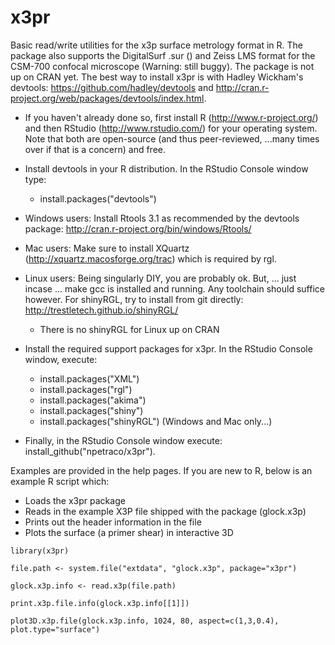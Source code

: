 # x3pr 

Basic read/write utilities for the x3p surface metrology format in R. The package also supports the DigitalSurf .sur () and Zeiss LMS format for the CSM-700 confocal microscope (Warning: still buggy). The package is not up on CRAN yet. 
The best way to install x3pr is with Hadley Wickham's devtools: https://github.com/hadley/devtools 
and http://cran.r-project.org/web/packages/devtools/index.html. 

* If you haven't already done so, first install R (http://www.r-project.org/) and then RStudio (http://www.rstudio.com/) for your operating system. Note that both are open-source (and thus peer-reviewed, ...many times over if that is a concern) and free. 

* Install devtools in your R distribution. In the RStudio Console window type:
  * install.packages("devtools")

* Windows users: Install Rtools 3.1 as recommended by the devtools package: http://cran.r-project.org/bin/windows/Rtools/ 

* Mac users: Make sure to install XQuartz (http://xquartz.macosforge.org/trac) which is required by rgl.

* Linux users: Being singularly DIY, you are probably ok. But, ... just incase ... make gcc is installed and running. Any toolchain should suffice however. For shinyRGL, try to install from git directly: http://trestletech.github.io/shinyRGL/
  * There is no shinyRGL for Linux up on CRAN

* Install the required support packages for x3pr. In the RStudio Console window, execute:
  * install.packages("XML")
  * install.packages("rgl")
  * install.packages("akima")
  * install.packages("shiny")
  * install.packages("shinyRGL") (Windows and Mac only...)

* Finally, in the RStudio Console window execute: install_github("npetraco/x3pr").

Examples are provided in the help pages. If you are new to R, below is an example R script which:

* Loads the x3pr package
* Reads in the example X3P file shipped with the package (glock.x3p)
* Prints out the header information in the file
* Plots the surface (a primer shear) in interactive 3D

`library(x3pr)`

`file.path <- system.file("extdata", "glock.x3p", package="x3pr")`

`glock.x3p.info <- read.x3p(file.path)`

`print.x3p.file.info(glock.x3p.info[[1]])`

`plot3D.x3p.file(glock.x3p.info, 1024, 80, aspect=c(1,3,0.4), plot.type="surface")`